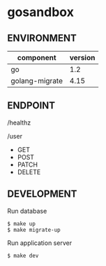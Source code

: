 # gosandbox

## ENVIRONMENT

| component      | version |
| -------------- | ------- |
| go             | 1.2     |
| golang-migrate | 4.15    |

## ENDPOINT

/healthz

/user

- GET
- POST
- PATCH
- DELETE

## DEVELOPMENT

Run database

```
$ make up
$ make migrate-up
```

Run application server

```
$ make dev
```
